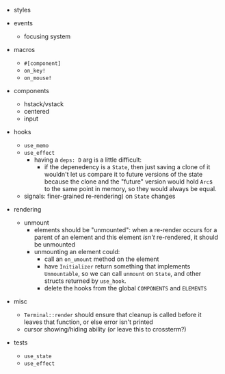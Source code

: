 - styles

- events
  - focusing system

- macros
  - `#[component]`
  - `on_key!`
  - `on_mouse!`

- components
  - hstack/vstack
  - centered
  - input

- hooks
  - `use_memo`
  - `use_effect`
    - having a `deps: D` arg is a little difficult:
      - if the depenedency is a `State`, then just saving a clone of it wouldn't let us compare it to future
        versions of the state because the clone and the "future" version would hold `Arc`s to the same point
        in memory, so they would always be equal.
  - signals: finer-grained re-rendering) on `State` changes

- rendering
  - unmount
    - elements should be "unmounted": when a re-render occurs for a parent of an element
      and this element _isn't_ re-rendered, it should be unmounted
    - unmounting an element could:
      - call an `on_umount` method on the element
      - have `Initializer` return something that implements `Unmountable`, so we can call `unmount` on
        `State`, and other structs returned by `use_hook`.
      - delete the hooks from the global `COMPONENTS` and `ELEMENTS`

- misc
  - `Terminal::render` should ensure that cleanup is called before it leaves that function, or else error isn't printed
  - cursor showing/hiding ability (or leave this to crossterm?)

- tests
  - `use_state`
  - `use_effect`
